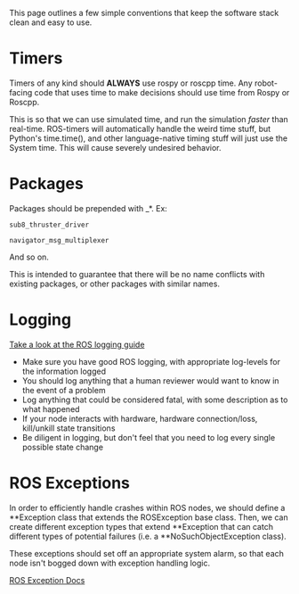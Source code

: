 This page outlines a few simple conventions that keep the software stack clean and easy to use.

# Timers
Timers of any kind should **ALWAYS** use rospy or roscpp time. Any robot-facing code that uses time to make decisions should use time from Rospy or Roscpp. 

This is so that we can use simulated time, and run the simulation *faster* than real-time. ROS-timers will automatically handle the weird time stuff, but Python's time.time(), and other language-native timing stuff will just use the System time. This will cause severely undesired behavior.

# Packages
Packages should be prepended with *<vehicle>*_*.
Ex:

`sub8_thruster_driver`

`navigator_msg_multiplexer`

And so on.

This is intended to guarantee that there will be no name conflicts with existing packages, or other packages with similar names.

# Logging
[Take a look at the ROS logging guide](http://wiki.ros.org/roscpp/Overview/Logging)
* Make sure you have good ROS logging, with appropriate log-levels for the information logged
* You should log anything that a human reviewer would want to know in the event of a problem
* Log anything that could be considered fatal, with some description as to what happened
* If your node interacts with hardware, hardware connection/loss, kill/unkill state transitions
* Be diligent in logging, but don't feel that you need to log every single possible state change

# ROS Exceptions
In order to efficiently handle crashes within ROS nodes, we should define a *<Vehicle>*Exception class that extends the ROSException base class. Then, we can create different exception types that extend *<Vehicle>*Exception that can catch different types of potential failures (i.e. a *<Vehicle>*NoSuchObjectException class).

These exceptions should set off an appropriate system alarm, so that each node isn't bogged down with exception handling logic. 

[ROS Exception Docs](http://docs.ros.org/api/rospy/html/rospy.exceptions-module.html)